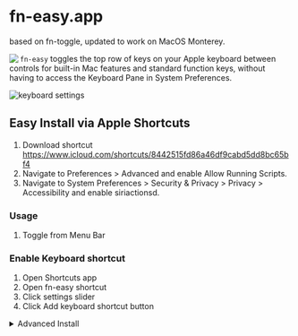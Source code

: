 # fn-easy.app

based on fn-toggle, updated to work on MacOS Monterey. 

<img align="left" src="https://github.com/jakubroztocil/macos-fn-toggle/blob/master/Logo.png">

`fn-easy` toggles the top row of keys on your Apple keyboard between controls 
for built-in Mac features and standard function keys, without having to access
the Keyboard Pane in System Preferences.

![keyboard settings](https://github.com/jakubroztocil/macos-fn-toggle/blob/master/Screenshots/keyboard-settings.png)

## Easy Install via Apple Shortcuts

1. Download shortcut https://www.icloud.com/shortcuts/8442515fd86a46df9cabd5dd8bc65bf4
2. Navigate to Preferences > Advanced and enable Allow Running Scripts.
3. Navigate to System Preferences > Security & Privacy > Privacy > Accessibility and enable siriactionsd.

### Usage
1. Toggle from Menu Bar

### Enable Keyboard shortcut
1. Open Shortcuts app
2. Open fn-easy shortcut
3. Click settings slider
4. Click Add keyboard shortcut button


<details><summary>Advanced Install</summary>
  ## Advanced Install
Run `make install` which installs the following files:

* `/Applications/fn-easy.app` — the app containing the script that toggles 
  the setting.
* `~/Library/Services/fn-easy.workflow` — a service that allows 
  `fn-easy.app` to be invoked with a keyboard shortcut.

(You can run `make clean` to remove those files again.)

1. Open the `fn-easy` app once either from spotlight or from `Applications` 
   folder (it will do nothing but it's needed for the app to appear in  the 
   accessibility menu in step 3)
2. Go to `System Preferences` > `Security & Privacy` > `Accessibility` > 
   `Privacy` 
3. `Click the lock to make changes` and tick `fn-easy.app` under 
   `Allow the apps below to control your computer`.


![preferences](https://github.com/jakubroztocil/macos-fn-toggle/blob/master/Screenshots/privacy-settings.png)


### Usage (advanced install only)

Run the app. The fastest way to do it is from Spotlight:

1. Press `⌘ + space` (or similar) to open Spotlight.
2. Type `fn`, `fn-easy` should be the Top Hit.
3. Hit `Enter`.

### Enable Keyboard shortcut (advanced install only)

1. Go to `System Preferences` > `Keyboard` > `Shortcuts` > `Services` > `General` 
   (at the end of the list) and assign a new shortcut to `fn-easy` service


![keybard-shortcut](https://github.com/jakubroztocil/macos-fn-toggle/blob/master/Screenshots/keyboard-shortcut.png)
  </details>
